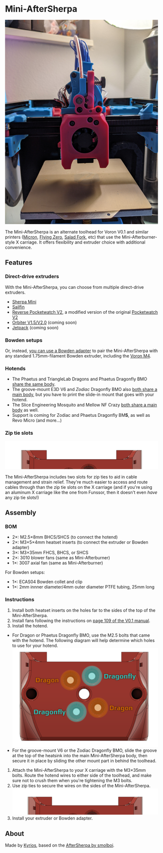 # Mini-AfterSherpa

![](images/mini-aftersherpa-hero.jpg)

The Mini-AfterSherpa is an alternate toolhead for Voron V0.1 and similar printers ([Micron][micronURL], [Flying Zero][fzeroURL], [Salad Fork][saladForkURL], etc) that use the Mini-Afterburner-style X carriage. It offers flexibility and extruder choice with additional convenience.

[micronURL]: https://github.com/hartk1213/micron
[fzeroURL]: https://github.com/zruncho3d/f-zero
[saladForkURL]: https://github.com/YeriWyn/Salad_Fork

## Features

### Direct-drive extruders

With the Mini-AfterSherpa, you can choose from multiple direct-drive extruders.

- [Sherpa Mini](https://github.com/Annex-Engineering/Sherpa_Mini-Extruder)
- [Sailfin](https://github.com/CroXY3D/Sailfin-Extruder)
- [Reverse Pocketwatch V2](STL/Reversed_PocketWatch2/Reversed_Pocketwatch2_Mini_AS_Edition_v0.593.zip), a modified version of the original [Pocketwatch V2](https://github.com/VoronDesign/Pocket-Watch)
- [Orbiter V1.5/V2.0](https://www.thingiverse.com/thing:4725897) (coming soon)
- [Jetpack](https://github.com/VoronDesign/Jetpack-Extruder) (coming soon)

### Bowden setups

Or, instead, [you can use a Bowden adapter][sherpaBowdenURL] to pair the Mini-AfterSherpa with any standard 1.75mm-filament Bowden extruder, including the [Voron M4][voronM4URL].

[sherpaBowdenURL]: https://github.com/Annex-Engineering/Sherpa_Mini-Extruder/tree/master/Toolheads/Hartk1213_Bowden_Adapter_Voron0
[voronM4URL]: https://github.com/VoronDesign/Mobius-Extruder/

### Hotends

- The Phaetus and TriangleLab Dragons and Phaetus Dragonfly BMO [share the same body][dragonflySTL].
- The groove-mount E3D V6 and _Zodiac_ Dragonfly BMO also [both share a main body][groovemountSTL], but you have to print the slide-in mount that goes with your hotend.
- The Slice Engineering Mosquito and Mellow NF Crazy [both share a main body](mosquitoSTL) as well.
- Support is coming for Zodiac and Phaetus Dragonfly BM**S**, as well as Revo Micro (and more…)

[dragonflySTL]: STL/Mini_AfterSherpa/Mini_AfterSherpa_Dragon(fly).stl
[groovemountSTL]: STL/Mini_AfterSherpa/Mini_AfterSherpa_Zodiac_BMO_Plus_V6_Body_x1.stl
[mosquitoSTL]: STL/Mini_AfterSherpa/Mini_AfterSherpa_Skeeter_x1.stl

### Zip tie slots

![](images/zip-tie-slots.png)

The Mini-AfterSherpa includes two slots for zip ties to aid in cable management and strain relief. They're much easier to access and route cables through than the zip tie slots on the X carriage (and if you're using an aluminum X carriage like the one from Funssor, then it doesn't even _have_ any zip tie slots!)

## Assembly

### BOM

- 2×: M2.5×8mm BHCS/SHCS (to connect the hotend)
- 2×: M3×5×4mm heatset inserts (to connect the extruder or Bowden adapter)
- 3×: M3×35mm FHCS, BHCS, or SHCS
- 2×: 3010 blower fans (same as Mini-Afterburner)
- 1×: 3007 axial fan (same as Mini-Afterburner)

For Bowden setups:

- 1×: ECAS04 Bowden collet and clip
- 1×: 2mm innner diameter/4mm outer diameter PTFE tubing, 25mm long

### Instructions

1. Install both heatset inserts on the holes far to the sides of the top of the Mini-AfterSherpa.
1. Install fans following the instructions on [page 109 of the V0.1 manual](https://github.com/VoronDesign/Voron-0/raw/Voron0.1/Manuals/Assembly_Manual_0.1.pdf).
1. Install the hotend. 
  - For Dragon or Phaetus Dragonfly BMO, use the M2.5 bolts that came with the hotend. The following diagram will help determine which holes to use for your hotend.
   ![](images/hotend-mounting-holes.png)  
  - For the groove-mount V6 or the Zodiac Dragonfly BMO, slide the groove at the top of the heatsink into the main Mini-AfterSherpa body, then secure it in place by sliding the other mount part in behind the toolhead.
1. Attach the Mini-AfterSherpa to your X carriage with the M3×35mm bolts. Route the hotend wires to either side of the toolhead, and make sure not to crush them when you're tightening the M3 bolts.
1. Use zip ties to secure the wires on the sides of the Mini-AfterSherpa.   
   ![](images/zip-tie-slots.png)
1. Install your extruder or Bowden adapter.

## About

Made by [Kyrios](https://github.com/KurioHonoo), based on the [AfterSherpa by smolboi](https://www.thingiverse.com/thing:4977800).
